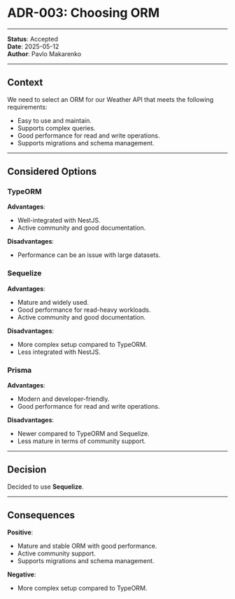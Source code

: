 # ADR-003: Choosing ORM

---

**Status**: Accepted \
**Date**: 2025-05-12 \
**Author**: Pavlo Makarenko

---

## Context
We need to select an ORM for our Weather API that meets the following requirements:
- Easy to use and maintain.
- Supports complex queries.
- Good performance for read and write operations.
- Supports migrations and schema management.

---

## Considered Options

### TypeORM

**Advantages**:
- Well-integrated with NestJS.
- Active community and good documentation.

**Disadvantages**:
- Performance can be an issue with large datasets.

### Sequelize
**Advantages**:
- Mature and widely used.
- Good performance for read-heavy workloads.
- Active community and good documentation.

**Disadvantages**:
- More complex setup compared to TypeORM.
- Less integrated with NestJS.

### Prisma
**Advantages**:
- Modern and developer-friendly.
- Good performance for read and write operations.

**Disadvantages**:
- Newer compared to TypeORM and Sequelize.
- Less mature in terms of community support.

---

## Decision
Decided to use **Sequelize**.

---

## Consequences

**Positive**:
- Mature and stable ORM with good performance.
- Active community support.
- Supports migrations and schema management.

**Negative**:
- More complex setup compared to TypeORM.

